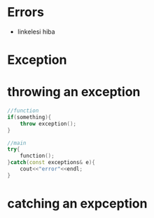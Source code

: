 # Errors
- linkelesi hiba

# Exception
# **throwing** an exception
```cpp
//function
if(something){
	throw exception();
}

//main
try{
	function();
}catch(const exceptions& e){
	cout<<"error"<<endl;
}

```

# **catching** an expception

